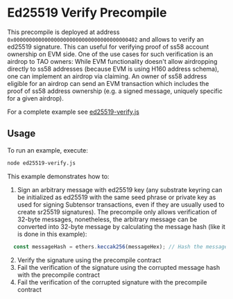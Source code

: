 # Ed25519 Verify Precompile

This precompile is deployed at address `0x0000000000000000000000000000000000000402` and allows to verify an ed25519 signature. This can useful for verifying proof of ss58 account ownership on EVM side. One of the use cases for such verification is an airdrop to TAO owners: While EVM functionality doesn't allow airdropping directly to ss58 addresses (because EVM is using H160 address schema), one can implement an airdrop via claiming. An owner of ss58 address eligible for an airdrop can send an EVM transaction which includes the proof of ss58 address ownership (e.g. a signed message, uniquely specific for a given airdrop).

For a complete example see [ed25519-verify.js](../ed25519-verify.js)

## Usage

To run an example, execute:
```bash
node ed25519-verify.js
```

This example demonstrates how to:

1. Sign an arbitrary message with ed25519 key (any substrate keyring can be initialized as ed25519 with the same seed phrase or private key as used for signing Subtensor transactions, even if they are usually used to create sr25519 signatures). The precompile only allows verification of 32-byte messages, nonetheless, the arbitrary message can be converted into 32-byte message by calculating the message hash (like it is done in this example):

```javascript
  const messageHash = ethers.keccak256(messageHex); // Hash the message to fit into bytes32
```

2. Verify the signature using the precompile contract
3. Fail the verification of the signature using the corrupted message hash with the precompile contract
4. Fail the verification of the corrupted signature with the precompile contract